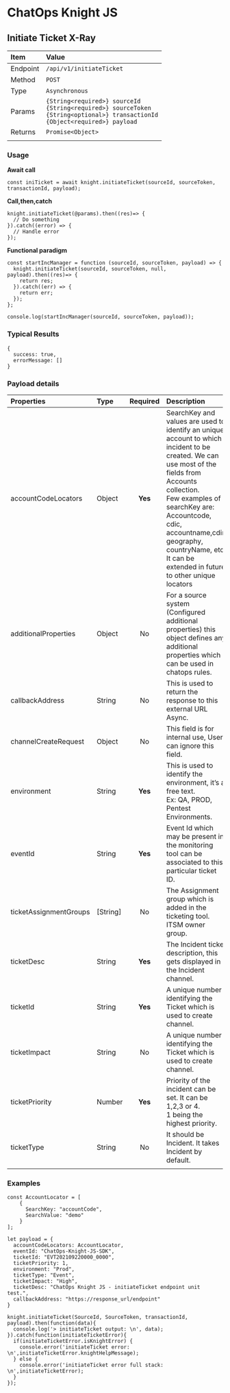 # ChatOps Knight JS

## Initiate Ticket X-Ray

| **Item** | **Value** |
|:-----------------------|:-----------------------|
| Endpoint | `/api/v1/initiateTicket` |
| Method | `POST` |
| Type | `Asynchronous` |
| Params | `{String<required>} sourceId`<br>`{String<required>} sourceToken`<br> `{String<optional>} transactionId`<br>`{Object<required>} payload` |
| Returns | `Promise<Object>` |
|  |  |

### Usage

**Await call**
```
const iniTicket = await knight.initiateTicket(sourceId, sourceToken, transactionId, payload);
```

**Call,then,catch**

```
knight.initiateTicket(@params).then((res)=> {
  // Do something
}).catch((error) => {
  // Handle error
});
```

**Functional paradigm**

```
const startIncManager = function (sourceId, sourceToken, payload) => {
  knight.initiateTicket(sourceId, sourceToken, null, payload).then((res)=> {
    return res;
  }).catch((err) => {
    return err;
  });
};

console.log(startIncManager(sourceId, sourceToken, payload));
```

### Typical Results

```
{
  success: true,
  errorMessage: []
}
```

### Payload details

| **Properties** | **Type** | **Required** | **Description** |
|:---------------|:---------|:---------:|:----------------------------|
| accountCodeLocators | Object | **Yes** | SearchKey and values are used to identify an unique account to which incident to be created. We can use most of the fields from Accounts collection.<br> Few examples of searchKey are: Accountcode, cdic, accountname,cdir, geography, countryName, etc.<br> It can be extended in future to other unique locators |
| additionalProperties | Object | No | For a source system (Configured additional properties) this object defines any additional properties which can be used in chatops rules. |
| callbackAddress | String | No | This is used to return the response to this external URL Async. |
| channelCreateRequest | Object | No | This field is for internal use, User can ignore this field.  |
| environment | String | **Yes** | This is used to identify the environment, it’s a free text. <br> Ex: QA, PROD, Pentest Environments. |
| eventId | String | **Yes** | Event Id which may be present in the monitoring tool can be associated to this particular ticket ID. |
| ticketAssignmentGroups | [String] | No |  The Assignment group which is added in the ticketing tool. ITSM owner group. |
| ticketDesc | String | **Yes** | The Incident ticket description, this gets displayed in the Incident channel. |
| ticketId | String | **Yes** | A unique number identifying the Ticket which is used to create channel. |
| ticketImpact | String | No | A unique number identifying the Ticket which is used to create channel. |
| ticketPriority | Number | **Yes** | Priority of the incident can be set. It can be 1,2,3 or 4.<br> 1 being the highest priority. |
| ticketType | String | No | It should be Incident. It takes Incident by default. |
|  |  |  |  |


### Examples

```
const AccountLocator = [
    {
      SearchKey: "accountCode",
      SearchValue: "demo"
    }
];

let payload = {
  accountCodeLocators: AccountLocator,
  eventId: "ChatOps-Knight-JS-SDK",
  ticketId: "EVT202109220000_0000",
  ticketPriority: 1,
  environment: "Prod",
  ticketType: "Event",
  ticketImpact: "High",
  ticketDesc: "ChatOps Knight JS - initiateTicket endpoint unit test.",
  callbackAddress: "https://response_url/endpoint"
}

knight.initiateTicket(SourceId, SourceToken, transactionId, payload).then(function(data){
  console.log('> initiateTicket output: \n', data);
}).catch(function(initiateTicketError){
  if(initiateTicketError.isKnightError) {
    console.error('initiateTicket error: \n',initiateTicketError.knightHelpMessage);
  } else {
    console.error('initiateTicket error full stack: \n',initiateTicketError);
  }
});
```

